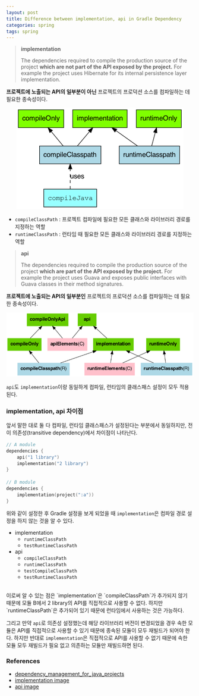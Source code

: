 ```yaml
---
layout: post
title: Difference between implementation, api in Gradle Dependency
categories: spring
tags: spring
---
```


> **implementation**
> 
> The dependencies required to compile the production source of the project **which are not part of the API exposed by the project.** For example the project uses Hibernate for its internal persistence layer implementation.

**프로젝트에 노출되는 API의 일부분이 아닌** 프로젝트의 프로덕션 소스를 컴파일하는 데 필요한 종속성이다.

<p align="center">
    <img src='/assets/postImages/DifferenceBetweenImplementationApiInGradleDependency/implementation.png'>
</p>

- `compileClassPath` : 프로젝트 컴파일에 필요한 모든 클래스와 라이브러리 경로를 지정하는 역할
- `runtimeClassPath` : 런타임 때 필요한 모든 클래스와 라이브러리 경로를 지정하는 역할

> **api**
>
> The dependencies required to compile the production source of the project **which are part of the API exposed by the project.** For example the project uses Guava and exposes public interfaces with Guava classes in their method signatures.

**프로젝트에 노출되는 API의 일부분인** 프로젝트의 프로덕션 소스를 컴파일하는 데 필요한 종속성이다.

<p align="center">
    <img src='/assets/postImages/DifferenceBetweenImplementationApiInGradleDependency/api.png' width="650">
</p>

`api`도 `implementation`이랑 동일하게 컴파일, 런타임의 클래스패스 설정이 모두 적용된다.

### implementation, api 차이점

앞서 말한 대로 둘 다 컴파일, 런타임 클래스패스가 설정된다는 부분에서 동일하지만, 전이 의존성(transitive dependency)에서 차이점이 나타난다.

```kotlin
// A module
dependencies {
    api("1 library")
    implementation("2 library")
}

// B module
dependencies {
    implementation(project(":a"))
}
```

위와 같이 설정한 후 Gradle 설정을 보게 되었을 때 `implementation`은 컴파일 경로 설정을 하지 않는 것을 알 수 있다.

- implementation
  - `runtimeClassPath`
  - `testRuntimeClassPath`
- api
  - `compileClassPath`
  - `runtimeClassPath`
  - `testCompileClassPath`
  - `testRuntimeClassPath` 

<br>
이로써 알 수 있는 점은 `implementation`은 `compileClassPath`가 추가되지 않기 때문에 모듈 B에서 2 library의 API를 직접적으로 사용할 수 없다. 하지만 `runtimeClassPath`은 추가되어 있기 때문에 런타임에서 사용하는 것은 가능하다.

그리고 만약 `api`로 의존성 설정했는데 해당 라이브러리 버전이 변경되었을 경우 속한 모듈은 API를 직접적으로 사용할 수 있기 때문에 종속된 모듈이 모두 재빌드가 되어야 한다. 하지만 반대로 `implementation`은 직접적으로 API를 사용할 수 없기 때문에 속한 모듈 모두 재빌드가 필요 없고 의존하는 모듈만 재빌드하면 된다.

### References

- [dependency_management_for_java_projects](https://docs.gradle.org/current/userguide/dependency_management_for_java_projects.html#sec:configurations_java_tutorial)
- [implementation image](https://docs.gradle.org/current/userguide/java_plugin.html#tab:configurations)
- [api image](https://docs.gradle.org/current/userguide/java_library_plugin.html#sec:java_library_configurations_graph)